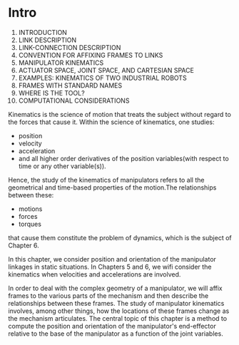 &emsp;
# Intro
1. INTRODUCTION
2. LINK DESCRIPTION
3. LINK-CONNECTION DESCRIPTION
4. CONVENTION FOR AFFIXING FRAMES TO LINKS
5. MANIPULATOR KINEMATICS
6. ACTUATOR SPACE, JOINT SPACE, AND CARTESIAN SPACE
7. EXAMPLES: KINEMATICS OF TWO INDUSTRIAL ROBOTS
8. FRAMES WITH STANDARD NAMES
9. WHERE IS THE TOOL?
10. COMPUTATIONAL CONSIDERATIONS

Kinematics is the science of motion that treats the subject without regard to the forces that cause it. Within the science of kinematics, one studies:
- position
- velocity
- acceleration
- and all higher order derivatives of the position variables(with respect to time or any other variable(s)). 

Hence, the study of the kinematics of manipulators refers to all the geometrical and time-based properties of the motion.The relationships between these:
- motions
- forces
- torques

that cause them constitute the problem of dynamics, which is the subject of Chapter 6.

In this chapter, we consider position and orientation of the manipulator linkages in static situations. In Chapters 5 and 6, we wifi consider the kinematics when velocities and accelerations are involved.

In order to deal with the complex geometry of a manipulator, we will affix frames to the various parts of the mechanism and then describe the relationships between these frames. The study of manipulator kinematics involves, among other things, how the locations of these frames change as the mechanism articulates. The central topic of this chapter is a method to compute the position and orientation of the manipulator's end-effector relative to the base of the manipulator as a function
of the joint variables.